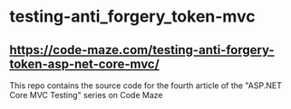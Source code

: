 # testing-anti_forgery_token-mvc
## https://code-maze.com/testing-anti-forgery-token-asp-net-core-mvc/
This repo contains the source code for the fourth article of the "ASP.NET Core MVC Testing" series on Code Maze
